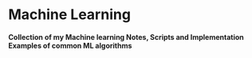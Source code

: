 # Machine Learning
 #### Collection of my Machine learning Notes, Scripts and Implementation Examples of common ML algorithms
